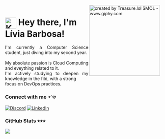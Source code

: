 <img align="right" alt="created by Treasure.lol SMOL - www.giphy.com" height="230" src="https://i.giphy.com/media/v1.Y2lkPTc5MGI3NjExZWJmMTM0NXBqbnc1NjA3czdkOWRvN2llMDB1Z2liaXM0NHo1cDZhYiZlcD12MV9pbnRlcm5hbF9naWZfYnlfaWQmY3Q9Zw/JqmupuTVZYaQX5s094/giphy.gif">

<h1>
     <img align="center" alt="Kuromi" width="36px" src="https://i.pinimg.com/736x/54/5b/94/545b9434b930e4cd886a1a4d47cf6044.jpg">
    <span> Hey there, I'm Lívia Barbosa! </span>
</h1>
<p align="justify"> 
I'm currently a Computer Science student, just diving
into my second year. <br> <br>
My absolute passion is Cloud Computing and eveything
related to it.  <br> 
I'm actively studying to deepen my knowledge in the fild, with a strong  <br>
focus on DevOps practices.
</p>

### Connect with me ⋆˙𖹭
[![Discord](https://img.shields.io/badge/Discord-%237289DA.svg?logo=discord&logoColor=white)](https://discord.gg/chendoie) 
[![LinkedIn](https://img.shields.io/badge/LinkedIn-%230077B5.svg?logo=linkedin&logoColor=white)](https://linkedin.com/in/liviamrbarbosa) 

### GitHub Stats ⭒⭒⭒
![](https://github-readme-stats.vercel.app/api?username=livmrb&theme=omni&hide_border=false&include_all_commits=false&count_private=false)<br/>

